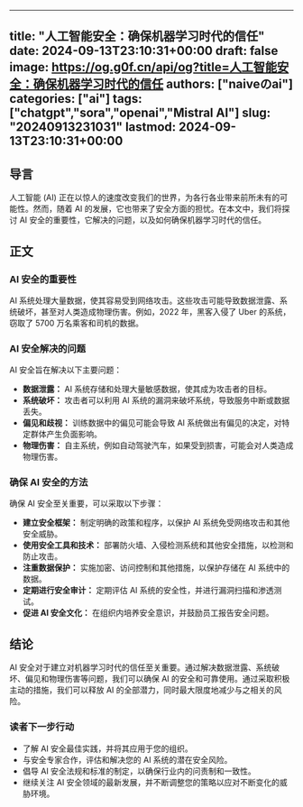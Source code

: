 
---
title: "人工智能安全：确保机器学习时代的信任"
date: 2024-09-13T23:10:31+00:00
draft: false
image: https://og.g0f.cn/api/og?title=人工智能安全：确保机器学习时代的信任
authors: ["naiveのai"]
categories: ["ai"]
tags: ["chatgpt","sora","openai","Mistral AI"]
slug: "20240913231031"
lastmod: 2024-09-13T23:10:31+00:00
---
## 导言

人工智能 (AI) 正在以惊人的速度改变我们的世界，为各行各业带来前所未有的可能性。然而，随着 AI 的发展，它也带来了安全方面的担忧。在本文中，我们将探讨 AI 安全的重要性，它解决的问题，以及如何确保机器学习时代的信任。

## 正文

### AI 安全的重要性

AI 系统处理大量数据，使其容易受到网络攻击。这些攻击可能导致数据泄露、系统破坏，甚至对人类造成物理伤害。例如，2022 年，黑客入侵了 Uber 的系统，窃取了 5700 万名乘客和司机的数据。

### AI 安全解决的问题

AI 安全旨在解决以下主要问题：

- **数据泄露：** AI 系统存储和处理大量敏感数据，使其成为攻击者的目标。
- **系统破坏：** 攻击者可以利用 AI 系统的漏洞来破坏系统，导致服务中断或数据丢失。
- **偏见和歧视：** 训练数据中的偏见可能会导致 AI 系统做出有偏见的决定，对特定群体产生负面影响。
- **物理伤害：** 自主系统，例如自动驾驶汽车，如果受到损害，可能会对人类造成物理伤害。

### 确保 AI 安全的方法

确保 AI 安全至关重要，可以采取以下步骤：

- **建立安全框架：** 制定明确的政策和程序，以保护 AI 系统免受网络攻击和其他安全威胁。
- **使用安全工具和技术：** 部署防火墙、入侵检测系统和其他安全措施，以检测和防止攻击。
- **注重数据保护：** 实施加密、访问控制和其他措施，以保护存储在 AI 系统中的数据。
- **定期进行安全审计：** 定期评估 AI 系统的安全性，并进行漏洞扫描和渗透测试。
- **促进 AI 安全文化：** 在组织内培养安全意识，并鼓励员工报告安全问题。

## 结论

AI 安全对于建立对机器学习时代的信任至关重要。通过解决数据泄露、系统破坏、偏见和物理伤害等问题，我们可以确保 AI 的安全和可靠使用。通过采取积极主动的措施，我们可以释放 AI 的全部潜力，同时最大限度地减少与之相关的风险。

### 读者下一步行动

- 了解 AI 安全最佳实践，并将其应用于您的组织。
- 与安全专家合作，评估和解决您的 AI 系统的潜在安全风险。
- 倡导 AI 安全法规和标准的制定，以确保行业内的问责制和一致性。
- 继续关注 AI 安全领域的最新发展，并不断调整您的策略以应对不断变化的威胁环境。